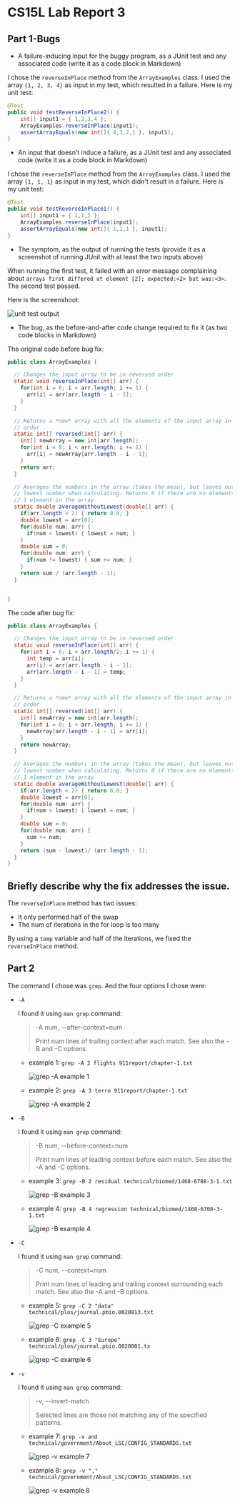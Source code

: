 # CS15L Lab Report 3

## Part 1-Bugs

- A failure-inducing input for the buggy program, as a JUnit test and any associated code (write it as a code block in Markdown)

I chose the `reverseInPlace` method from the `ArrayExamples` class. I used the array `{1, 2, 3, 4}` as input in my test, which resulted in a failure. Here is my unit test:

```java
@Test
public void testReverseInPlace2() {
    int[] input1 = { 1,2,3,4 };
    ArrayExamples.reverseInPlace(input1);
    assertArrayEquals(new int[]{ 4,3,2,1 }, input1);
}
```

- An input that doesn’t induce a failure, as a JUnit test and any associated code (write it as a code block in Markdown)

I chose the `reverseInPlace` method from the `ArrayExamples` class. I used the array `{1, 1, 1}` as input in my test, which didn't result in a failure. Here is my unit test:

```java
@Test
public void testReverseInPlace1() {
    int[] input1 = { 1,1,1 };
    ArrayExamples.reverseInPlace(input1);
    assertArrayEquals(new int[]{ 1,1,1 }, input1);
}
```

- The symptom, as the output of running the tests (provide it as a screenshot of running JUnit with at least the two inputs above)

When running the first test, it failed with an error message complaining about `arrays first differed at element [2]; expected:<2> but was:<3>`.
The second test passed.

Here is the screenshoot:

![unit test output](./lab3-part1.png)

- The bug, as the before-and-after code change required to fix it (as two code blocks in Markdown)

The original code before bug fix:

```java
public class ArrayExamples {

  // Changes the input array to be in reversed order
  static void reverseInPlace(int[] arr) {
    for(int i = 0; i < arr.length; i += 1) {
      arr[i] = arr[arr.length - i - 1];
    }
  }

  // Returns a *new* array with all the elements of the input array in reversed
  // order
  static int[] reversed(int[] arr) {
    int[] newArray = new int[arr.length];
    for(int i = 0; i < arr.length; i += 1) {
      arr[i] = newArray[arr.length - i - 1];
    }
    return arr;
  }

  // Averages the numbers in the array (takes the mean), but leaves out the
  // lowest number when calculating. Returns 0 if there are no elements or just
  // 1 element in the array
  static double averageWithoutLowest(double[] arr) {
    if(arr.length < 2) { return 0.0; }
    double lowest = arr[0];
    for(double num: arr) {
      if(num < lowest) { lowest = num; }
    }
    double sum = 0;
    for(double num: arr) {
      if(num != lowest) { sum += num; }
    }
    return sum / (arr.length - 1);
  }


}
```

The code after bug fix:

```java
public class ArrayExamples {

  // Changes the input array to be in reversed order
  static void reverseInPlace(int[] arr) {
    for(int i = 0; i < arr.length/2; i += 1) {
      int temp = arr[i];
      arr[i] = arr[arr.length - i - 1];
      arr[arr.length - i - 1] = temp;
    }
  }

  // Returns a *new* array with all the elements of the input array in reversed
  // order
  static int[] reversed(int[] arr) {
    int[] newArray = new int[arr.length];
    for(int i = 0; i < arr.length; i += 1) {
      newArray[arr.length - i - 1] = arr[i];
    }
    return newArray;
  }

  // Averages the numbers in the array (takes the mean), but leaves out the
  // lowest number when calculating. Returns 0 if there are no elements or just
  // 1 element in the array
  static double averageWithoutLowest(double[] arr) {
    if(arr.length < 2) { return 0.0; }
    double lowest = arr[0];
    for(double num: arr) {
      if(num < lowest) { lowest = num; }
    }
    double sum = 0;
    for(double num: arr) {
      sum += num;
    }
    return (sum - lowest)/ (arr.length - 1);
  }
}
```

## Briefly describe why the fix addresses the issue.

The `reverseInPlace` method has two issues:

- It only performed half of the swap
- The num of iterations in the for loop is too many

By using a `temp` variable and half of the iterations, we fixed the `reverseInPlace` method.

## Part 2

The command I chose was `grep`. And the four options I chose were:

- `-A`

  I found it using `man grep` command:

  > -A num, --after-context=num
  >
  > Print num lines of trailing context after each match. See also the -B and -C options.

  - example 1: `grep -A 2 flights 911report/chapter-1.txt`

    ![grep -A example 1](./lab3-part2-grep-A-1.png)

  - example 2: `grep -A 3 terro 911report/chapter-1.txt`

    ![grep -A example 2](./lab3-part2-grep-A-2.png)

- `-B`

  I found it using `man grep` command:

  > -B num, --before-context=num
  >
  > Print num lines of leading context before each match. See also the -A and -C options.

  - example 3: `grep -B 2 residual technical/biomed/1468-6708-3-1.txt`

    ![grep -B example 3](./lab3-part2-grep-B-1.png)

  - example 4: `grep -B 4 regression technical/biomed/1468-6708-3-1.txt`

    ![grep -B example 4](./lab3-part2-grep-B-2.png)

- `-C`

  I found it using `man grep` command:

  > -C num, --context=num
  >
  > Print num lines of leading and trailing context surrounding each match. See also the -A and -B options.

  - example 5: `grep -C 2 "data" technical/plos/journal.pbio.0020013.txt`

    ![grep -C example 5](./lab3-part2-grep-C-1.png)

  - example 6: `grep -C 3 "Europe" technical/plos/journal.pbio.0020001.tx`

    ![grep -C example 6](./lab3-part2-grep-C-2.png)

- `-v`

  I found it using `man grep` command:

  > -v, --invert-match
  >
  > Selected lines are those not matching any of the specified patterns.

  - example 7: `grep -v and technical/government/About_LSC/CONFIG_STANDARDS.txt`

    ![grep -v example 7](./lab3-part2-grep-v-1.png)

  - example 8: `grep -v "," technical/government/About_LSC/CONFIG_STANDARDS.txt`

    ![grep -v example 8](./lab3-part2-grep-v-2.png)
